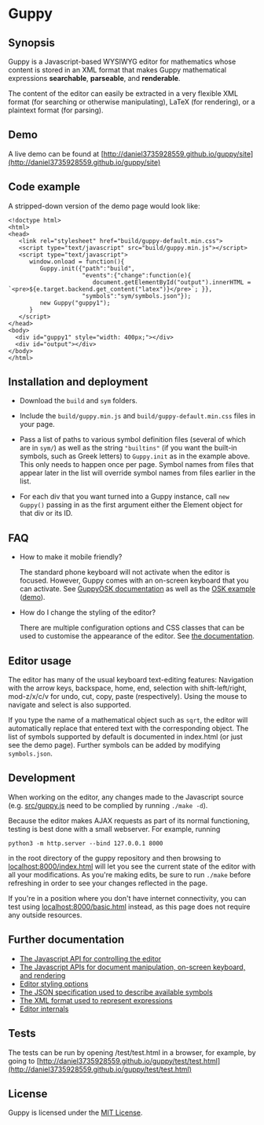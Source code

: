 # Guppy

## Synopsis

Guppy is a Javascript-based WYSIWYG editor for mathematics whose
content is stored in an XML format that makes Guppy mathematical
expressions **searchable**, **parseable**, and **renderable**.

The content of the editor can easily be extracted in a very flexible
XML format (for searching or otherwise manipulating), LaTeX (for
rendering), or a plaintext format (for parsing).

## Demo

A live demo can be found at 
[http://daniel3735928559.github.io/guppy/site](http://daniel3735928559.github.io/guppy/site)

## Code example

A stripped-down version of the demo page would look like:

```
<!doctype html>
<html>
<head>
   <link rel="stylesheet" href="build/guppy-default.min.css">
   <script type="text/javascript" src="build/guppy.min.js"></script>
   <script type="text/javascript">
      window.onload = function(){
         Guppy.init({"path":"build",
                     "events":{"change":function(e){ 
					    document.getElementById("output").innerHTML = `<pre>${e.target.backend.get_content("latex")}</pre>`; }},
                     "symbols":"sym/symbols.json"});
         new Guppy("guppy1");
      }
   </script>
</head>
<body>
  <div id="guppy1" style="width: 400px;"></div>
  <div id="output"></div>
</body>
</html>
```

## Installation and deployment

* Download the `build` and `sym` folders.

* Include the `build/guppy.min.js` and `build/guppy-default.min.css` files in
  your page.

* Pass a list of paths to various symbol definition files (several of
  which are in `sym/`) as well as the string `"builtins"` (if you want
  the built-in symbols, such as Greek letters) to `Guppy.init`
  as in the example above.  This only needs to happen once per page.
  Symbol names from files that appear later in the list will override
  symbol names from files earlier in the list.

* For each div that you want turned into a Guppy instance, call `new
  Guppy()` passing in as the first argument either the Element object
  for that div or its ID.

## FAQ

* How to make it mobile friendly?

  The standard phone keyboard will not activate when the editor is
  focused.  However, Guppy comes with an on-screen keyboard that you
  can activate.  See [GuppyOSK
  documentation](https://github.com/daniel3735928559/guppy/blob/master/doc/other_api.md#guppyosk)
  as well as the [OSK
  example](https://github.com/daniel3735928559/guppy/blob/master/examples/osk.html)
  ([demo](https://daniel3735928559.github.io/guppy/examples/osk.html)).

* How do I change the styling of the editor?

  There are multiple configuration options and CSS classes that can be
  used to customise the appearance of the editor.  See [the
  documentation](doc/style.md).

## Editor usage

The editor has many of the usual keyboard text-editing features:
Navigation with the arrow keys, backspace, home, end, selection with
shift-left/right, mod-z/x/c/v for undo, cut, copy, paste
(respectively).  Using the mouse to navigate and select is also
supported.

If you type the name of a mathematical object such as `sqrt`, the
editor will automatically replace that entered text with the
corresponding object.  The list of symbols supported by default is
documented in index.html (or just see the demo page).  Further symbols
can be added by modifying `symbols.json`.

## Development

When working on the editor, any changes made to the Javascript source
(e.g. [src/guppy.js](https://github.com/daniel3735928559/guppy/blob/master/src/guppy.js)
need to be complied by running `./make -d`).

Because the editor makes AJAX requests as part of its normal
functioning, testing is best done with a small webserver.  For
example, running

```python3 -m http.server --bind 127.0.0.1 8000```

in the root directory of the guppy repository and then browsing to
[localhost:8000/index.html](localhost:8000/index.html) will let you
see the current state of the editor with all your modifications.  As
you're making edits, be sure to run `./make` before refreshing in
order to see your changes reflected in the page.

If you're in a position where you don't have internet connectivity,
you can test using
[localhost:8000/basic.html](localhost:8000/index.html) instead, as
this page does not require any outside resources.

## Further documentation

* [The Javascript API for controlling the editor](doc/editor_api.md)
* [The Javascript APIs for document manipulation, on-screen keyboard, and rendering](doc/other_api.md)
* [Editor styling options](doc/style.md)
* [The JSON specification used to describe available symbols](doc/symbols.md)
* [The XML format used to represent expressions](doc/format.md)
* [Editor internals](doc/internals.md)

## Tests

The tests can be run by opening /test/test.html in a browser, for
example, by going to
[http://daniel3735928559.github.io/guppy/test/test.html](http://daniel3735928559.github.io/guppy/test/test.html)

## License

Guppy is licensed under the [MIT License](http://opensource.org/licenses/MIT).

